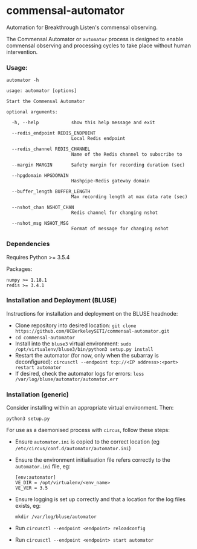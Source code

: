 # commensal-automator

Automation for Breakthrough Listen's commensal observing.

The Commensal Automator or `automator` process is designed to enable 
commensal observing and processing cycles to take place without human 
intervention.

### Usage:

```
automator -h

usage: automator [options]

Start the Commensal Automator

optional arguments:

  -h, --help            show this help message and exit

  --redis_endpoint REDIS_ENDPOINT
                        Local Redis endpoint

  --redis_channel REDIS_CHANNEL
                        Name of the Redis channel to subscribe to

  --margin MARGIN       Safety margin for recording duration (sec)

  --hpgdomain HPGDOMAIN
                        Hashpipe-Redis gateway domain

  --buffer_length BUFFER_LENGTH
                        Max recording length at max data rate (sec)

  --nshot_chan NSHOT_CHAN
                        Redis channel for changing nshot

  --nshot_msg NSHOT_MSG
                        Format of message for changing nshot

```

### Dependencies

Requires Python >= 3.5.4

Packages:
```    
numpy >= 1.18.1  
redis >= 3.4.1  
```  

### Installation and Deployment (BLUSE)

Instructions for installation and deployment on the BLUSE headnode:

- Clone repository into desired location: `git clone https://github.com/UCBerkeleySETI/commensal-automator.git`
- `cd commensal-automator`
- Install into the `bluse3` virtual environment: `sudo /opt/virtualenv/bluse3/bin/python3 setup.py install` 
- Restart the automator (for now, only when the subarray is deconfigured): `circusctl --endpoint tcp://<IP address>:<port> restart automator`
- If desired, check the automator logs for errors: `less /var/log/bluse/automator/automator.err`

### Installation (generic)

Consider installing within an appropriate virtual environment. 
Then:

`python3 setup.py`

For use as a daemonised process with `circus`, follow these steps:

-    Ensure `automator.ini` is copied to the correct location (eg 
     `/etc/circus/conf.d/automator/automator.ini`)

-    Ensure the environment initialisation file refers correctly to the 
     `automator.ini` file, eg:

     ```
     [env:automator]
     VE_DIR = /opt/virtualenv/<env_name>
     VE_VER = 3.5
     ```

-    Ensure logging is set up correctly and that a location for the log files
     exists, eg:  

     `mkdir /var/log/bluse/automator`

-    Run `circusctl --endpoint <endpoint> reloadconfig`

-    Run `circusctl --endpoint <endpoint> start automator`
